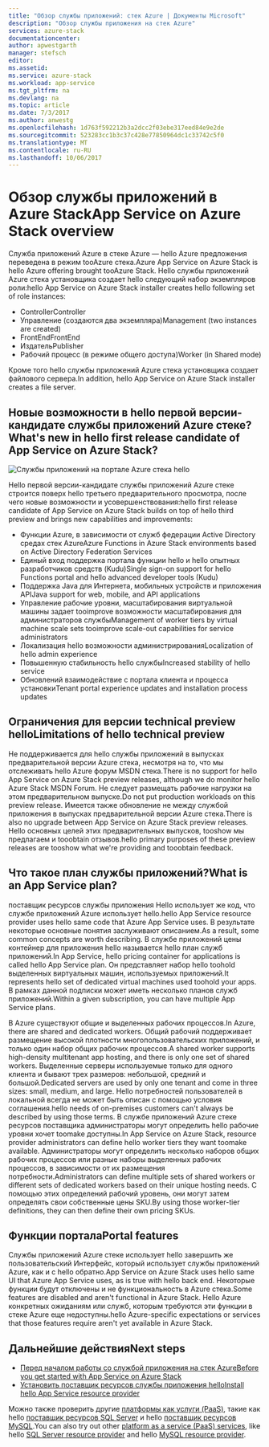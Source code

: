 ```yaml
---
title: "Обзор службы приложений: стек Azure | Документы Microsoft"
description: "Обзор службы приложения на стек Azure"
services: azure-stack
documentationcenter: 
author: apwestgarth
manager: stefsch
editor: 
ms.assetid: 
ms.service: azure-stack
ms.workload: app-service
ms.tgt_pltfrm: na
ms.devlang: na
ms.topic: article
ms.date: 7/3/2017
ms.author: anwestg
ms.openlocfilehash: 1d763f592212b3a2dcc2f03ebe317eed84e9e2de
ms.sourcegitcommit: 523283cc1b3c37c428e77850964dc1c33742c5f0
ms.translationtype: MT
ms.contentlocale: ru-RU
ms.lasthandoff: 10/06/2017
---
```

# <a name="app-service-on-azure-stack-overview"></a><span data-ttu-id="5e449-103">Обзор службы приложений в Azure Stack</span><span class="sxs-lookup"><span data-stu-id="5e449-103">App Service on Azure Stack overview</span></span>

<span data-ttu-id="5e449-104">Служба приложений Azure в стеке Azure — hello Azure предложения переведена в режим tooAzure стека.</span><span class="sxs-lookup"><span data-stu-id="5e449-104">Azure App Service on Azure Stack is hello Azure offering brought tooAzure Stack.</span></span> <span data-ttu-id="5e449-105">Hello службы приложений Azure стека установщика создает hello следующий набор экземпляров роли:</span><span class="sxs-lookup"><span data-stu-id="5e449-105">hello App Service on Azure Stack installer creates hello following set of role instances:</span></span>

*  <span data-ttu-id="5e449-106">Controller</span><span class="sxs-lookup"><span data-stu-id="5e449-106">Controller</span></span>
*  <span data-ttu-id="5e449-107">Управление (создаются два экземпляра)</span><span class="sxs-lookup"><span data-stu-id="5e449-107">Management (two instances are created)</span></span>
*  <span data-ttu-id="5e449-108">FrontEnd</span><span class="sxs-lookup"><span data-stu-id="5e449-108">FrontEnd</span></span>
*  <span data-ttu-id="5e449-109">Издатель</span><span class="sxs-lookup"><span data-stu-id="5e449-109">Publisher</span></span>
*  <span data-ttu-id="5e449-110">Рабочий процесс (в режиме общего доступа)</span><span class="sxs-lookup"><span data-stu-id="5e449-110">Worker (in Shared mode)</span></span>

<span data-ttu-id="5e449-111">Кроме того hello службы приложений Azure стека установщика создает файлового сервера.</span><span class="sxs-lookup"><span data-stu-id="5e449-111">In addition, hello App Service on Azure Stack installer creates a file server.</span></span>
    
## <a name="whats-new-in-hello-first-release-candidate-of-app-service-on-azure-stack"></a><span data-ttu-id="5e449-112">Новые возможности в hello первой версии-кандидате службы приложений Azure стеке?</span><span class="sxs-lookup"><span data-stu-id="5e449-112">What's new in hello first release candidate of App Service on Azure Stack?</span></span>
![Службы приложений на портале Azure стека hello][1]

<span data-ttu-id="5e449-114">Hello первой версии-кандидате службы приложений Azure стеке строится поверх hello третьего предварительного просмотра, после чего новые возможности и усовершенствования:</span><span class="sxs-lookup"><span data-stu-id="5e449-114">hello first release candidate of App Service on Azure Stack builds on top of hello third preview and brings new capabilities and improvements:</span></span>

* <span data-ttu-id="5e449-115">Функции Azure, в зависимости от служб федерации Active Directory средах стек Azure</span><span class="sxs-lookup"><span data-stu-id="5e449-115">Azure Functions in Azure Stack environments based on Active Directory Federation Services</span></span> 
* <span data-ttu-id="5e449-116">Единый вход поддержка портала функции hello и hello опытных разработчиков средств (Kudu)</span><span class="sxs-lookup"><span data-stu-id="5e449-116">Single sign-on support for hello Functions portal and hello advanced developer tools (Kudu)</span></span>
* <span data-ttu-id="5e449-117">Поддержка Java для Интернета, мобильных устройств и приложения API</span><span class="sxs-lookup"><span data-stu-id="5e449-117">Java support for web, mobile, and API applications</span></span>
* <span data-ttu-id="5e449-118">Управление рабочие уровни, масштабирования виртуальной машины задает tooimprove возможности масштабирования для администраторов службы</span><span class="sxs-lookup"><span data-stu-id="5e449-118">Management of worker tiers by virtual machine scale sets tooimprove scale-out capabilities for service administrators</span></span>
* <span data-ttu-id="5e449-119">Локализация hello возможности администрирования</span><span class="sxs-lookup"><span data-stu-id="5e449-119">Localization of hello admin experience</span></span>
* <span data-ttu-id="5e449-120">Повышенную стабильность hello службы</span><span class="sxs-lookup"><span data-stu-id="5e449-120">Increased stability of hello service</span></span>
* <span data-ttu-id="5e449-121">Обновлений взаимодействие с портала клиента и процесса установки</span><span class="sxs-lookup"><span data-stu-id="5e449-121">Tenant portal experience updates and installation process updates</span></span>

## <a name="limitations-of-hello-technical-preview"></a><span data-ttu-id="5e449-122">Ограничения для версии technical preview hello</span><span class="sxs-lookup"><span data-stu-id="5e449-122">Limitations of hello technical preview</span></span>

<span data-ttu-id="5e449-123">Не поддерживается для hello службы приложений в выпусках предварительной версии Azure стека, несмотря на то, что мы отслеживать hello Azure форум MSDN стека.</span><span class="sxs-lookup"><span data-stu-id="5e449-123">There is no support for hello App Service on Azure Stack preview releases, although we do monitor hello Azure Stack MSDN Forum.</span></span> <span data-ttu-id="5e449-124">Не следует размещать рабочие нагрузки на этом предварительном выпуске.</span><span class="sxs-lookup"><span data-stu-id="5e449-124">Do not put production workloads on this preview release.</span></span> <span data-ttu-id="5e449-125">Имеется также обновление не между службой приложения в выпусках предварительной версии Azure стека.</span><span class="sxs-lookup"><span data-stu-id="5e449-125">There is also no upgrade between App Service on Azure Stack preview releases.</span></span> <span data-ttu-id="5e449-126">Hello основных целей этих предварительных выпусков, tooshow мы предлагаем и tooobtain отзывов.</span><span class="sxs-lookup"><span data-stu-id="5e449-126">hello primary purposes of these preview releases are tooshow what we're providing and tooobtain feedback.</span></span> 

## <a name="what-is-an-app-service-plan"></a><span data-ttu-id="5e449-127">Что такое план службы приложений?</span><span class="sxs-lookup"><span data-stu-id="5e449-127">What is an App Service plan?</span></span>

<span data-ttu-id="5e449-128">поставщик ресурсов службы приложения Hello использует же код, что службе приложений Azure использует hello.</span><span class="sxs-lookup"><span data-stu-id="5e449-128">hello App Service resource provider uses hello same code that Azure App Service uses.</span></span> <span data-ttu-id="5e449-129">В результате некоторые основные понятия заслуживают описанием.</span><span class="sxs-lookup"><span data-stu-id="5e449-129">As a result, some common concepts are worth describing.</span></span> <span data-ttu-id="5e449-130">В службе приложений цены контейнер для приложения hello называется hello план служб приложений.</span><span class="sxs-lookup"><span data-stu-id="5e449-130">In App Service, hello pricing container for applications is called hello App Service plan.</span></span> <span data-ttu-id="5e449-131">Он представляет набор hello toohold выделенных виртуальных машин, используемых приложений.</span><span class="sxs-lookup"><span data-stu-id="5e449-131">It represents hello set of dedicated virtual machines used toohold your apps.</span></span> <span data-ttu-id="5e449-132">В рамках данной подписки может иметь несколько планов служб приложений.</span><span class="sxs-lookup"><span data-stu-id="5e449-132">Within a given subscription, you can have multiple App Service plans.</span></span> 

<span data-ttu-id="5e449-133">В Azure существуют общие и выделенных рабочих процессов.</span><span class="sxs-lookup"><span data-stu-id="5e449-133">In Azure, there are shared and dedicated workers.</span></span> <span data-ttu-id="5e449-134">Общий рабочий поддерживает размещение высокой плотности многопользовательских приложений, и только один набор общих рабочих процессов.</span><span class="sxs-lookup"><span data-stu-id="5e449-134">A shared worker supports high-density multitenant app hosting, and there is only one set of shared workers.</span></span> <span data-ttu-id="5e449-135">Выделенные серверы используемые только для одного клиента и бывают трех размеров: небольшой, средний и большой.</span><span class="sxs-lookup"><span data-stu-id="5e449-135">Dedicated servers are used by only one tenant and come in three sizes: small, medium, and large.</span></span> <span data-ttu-id="5e449-136">Hello потребностей пользователей в локальной всегда не может быть описан с помощью условия соглашения.</span><span class="sxs-lookup"><span data-stu-id="5e449-136">hello needs of on-premises customers can't always be described by using those terms.</span></span> <span data-ttu-id="5e449-137">В службе приложений Azure стеке ресурсов поставщика администраторы могут определить hello рабочие уровни хочет toomake доступны.</span><span class="sxs-lookup"><span data-stu-id="5e449-137">In App Service on Azure Stack, resource provider administrators can define hello worker tiers they want toomake available.</span></span> <span data-ttu-id="5e449-138">Администраторы могут определить несколько наборов общих рабочих процессов или разные наборы выделенных рабочих процессов, в зависимости от их размещения потребности.</span><span class="sxs-lookup"><span data-stu-id="5e449-138">Administrators can define multiple sets of shared workers or different sets of dedicated workers based on their unique hosting needs.</span></span> <span data-ttu-id="5e449-139">С помощью этих определений рабочий уровень, они могут затем определять свои собственные цены SKU.</span><span class="sxs-lookup"><span data-stu-id="5e449-139">By using those worker-tier definitions, they can then define their own pricing SKUs.</span></span>

## <a name="portal-features"></a><span data-ttu-id="5e449-140">Функции портала</span><span class="sxs-lookup"><span data-stu-id="5e449-140">Portal features</span></span>

<span data-ttu-id="5e449-141">Службы приложений Azure стеке использует hello завершить же пользовательский Интерфейс, который использует службы приложений Azure, как и с hello обратно.</span><span class="sxs-lookup"><span data-stu-id="5e449-141">App Service on Azure Stack uses hello same UI that Azure App Service uses, as is true with hello back end.</span></span> <span data-ttu-id="5e449-142">Некоторые функции будут отключены и не функциональность в Azure стека.</span><span class="sxs-lookup"><span data-stu-id="5e449-142">Some features are disabled and aren't functional in Azure Stack.</span></span> <span data-ttu-id="5e449-143">Hello Azure конкретных ожиданиям или служб, которым требуются эти функции в стеке Azure еще недоступны.</span><span class="sxs-lookup"><span data-stu-id="5e449-143">hello Azure-specific expectations or services that those features require aren't yet available in Azure Stack.</span></span> 

## <a name="next-steps"></a><span data-ttu-id="5e449-144">Дальнейшие действия</span><span class="sxs-lookup"><span data-stu-id="5e449-144">Next steps</span></span>

- [<span data-ttu-id="5e449-145">Перед началом работы со службой приложения на стек Azure</span><span class="sxs-lookup"><span data-stu-id="5e449-145">Before you get started with App Service on Azure Stack</span></span>](azure-stack-app-service-before-you-get-started.md)
- [<span data-ttu-id="5e449-146">Установить поставщик ресурсов службы приложения hello</span><span class="sxs-lookup"><span data-stu-id="5e449-146">Install hello App Service resource provider</span></span>](azure-stack-app-service-deploy.md)

<span data-ttu-id="5e449-147">Можно также проверить другие [платформы как услуги (PaaS)](azure-stack-tools-paas-services.md), такие как hello [поставщик ресурсов SQL Server](azure-stack-sql-resource-provider-deploy.md) и hello [поставщик ресурсов MySQL](azure-stack-mysql-resource-provider-deploy.md).</span><span class="sxs-lookup"><span data-stu-id="5e449-147">You can also try out other [platform as a service (PaaS) services](azure-stack-tools-paas-services.md), like hello [SQL Server resource provider](azure-stack-sql-resource-provider-deploy.md) and hello [MySQL resource provider](azure-stack-mysql-resource-provider-deploy.md).</span></span>

<!--Image references-->
[1]: ./media/azure-stack-app-service-overview/AppService_Portal.png
